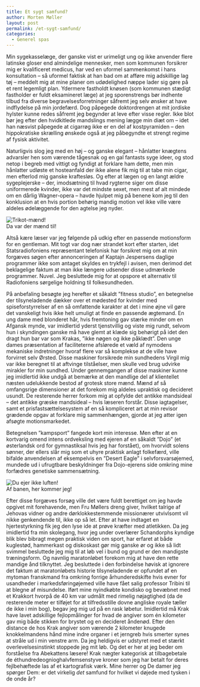 ```yaml
---
title: Et sygt samfund?
author: Morten Møller
layout: post
permalink: /et-sygt-samfund/
categories:
  - Generel spas
---
```

Min sygekasselæge, der ganske vist er urimeligt ung og ikke anvender flere latinske gloser end almindelige mennesker, men som kommunen forsikrer mig er kvalificeret medicus, har ved en uformel sammenkomst i hans konsultation – så uformel faktisk at han bad om at afføre mig adskillige lag tøj – meddelt mig at mine planer om udødelighed næppe lader sig gøre på et rent legemligt plan. Ydermere fastholdt knøsen (som kommunen stædigt fastholder er fuldt eksamineret læge) at jeg sporenstrengs bør indhente tilbud fra diverse begravelsesforretninger såfremt jeg selv ønsker at have indflydelse på min jordefærd. Dog påpegede doktordrengen at mit jordiske hylster kunne redes såfremt jeg begynder at leve efter visse regler. Ikke blot bør jeg efter den hvidkitlede mandslings mening lægge min diæt om – idet han næsvist påpegede at cigarrøg ikke er en del af kostpyramiden – den hippokratiske skrælling ønskede også at jeg påbegyndte et strengt regime af fysisk aktivitet.

Naturligvis slog jeg med en høj – og ganske elegant – hånlatter knægtens advarsler hen som værende tågesnak og en gal fantasts syge ideer, og stod netop i begreb med vittigt og fyndigt at forklare ham dette, men min hånlatter udløste et hosteanfald der ikke alene fik mig til at tabe min cigar, men efterlod mig ganske kraftesløs. Og efter at lægen og en langt ældre sygeplejerske – der, imodsætning til hvad rygterne siger om disse uniformerede kvinder, ikke var det mindste sexet, men mest af alt mindede om en dårlig Wagner-opera – havde hjulpet mig på benene kom jeg til den konklusion at en hvis portion behørig mandig motion vel ikke ville være aldeles ødelæggende for den agtelse jeg nyder.

<div class="bitImage bitRight" style="width: 190px">
  <img src="http://www.abekat.net/images/jespersen.jpg" alt="Trikot-mænd!" /><br /> Da var der mænd til!
</div>

Altså kære læser var jeg følgende på udkig efter en passende motionsform for en gentleman. Mit togt var dog nær strandet kort efter starten, idet Statsradiofoniens repræsentant telefonisk har forsikret mig om at min forgæves søgen efter annonceringen af Kaptajn Jespersens daglige programmer ikke som antaget skyldes en trykfejl i avisen, men derimod det beklagelige faktum at man ikke længere udsender disse udmærkede programmer. Nuvel. Jeg besluttede mig for at opspore et alternativ til Radiofoniens sørgelige holdning til folkesundheden.

På anbefaling besøgte jeg herefter et såkaldt ”fitness studio”, en betegnelse der tilsyneladende dækker over et mødested for kvinder med spiseforstyrrelser af en så omfattende karakter at det i mine øjne vil gøre det vanskeligt hvis ikke helt umuligt at finde en passende ægtemand. En ung dame med blonderet hår, hvis fremtoning gav stærke minder om en Afgansk mynde, var imidlertid yderst tjenstvillig og viste mig rundt, selvom hun i skyndingen ganske må have glemt at klæde sig behørigt på idet den dragt hun bar var som Krakas, ”ikke nøgen og ikke påklædt”. Den unge dames præsentation af faciliteterne afslørede et væld af nymodens mekaniske indretninger hvoraf flere var så komplekse at de ville have forvirret selv Ørsted. Disse maskiner forsikrede min sundhedens Virgil mig var ikke beregnet til at aftvinge tilståelser, men skulle ved brug udvirke mirakler for min sundhed. Under gennemgangen af disse maskiner kunne jeg imidlertid ikke undgå at bemærke at den mandlige del af klientellet næsten udelukkende bestod af grotesk store mænd. Mænd af så omfangsrige dimensioner at det forekom mig aldeles upraktisk og decideret usundt. De resterende herrer forkom mig at opfylde det antikke mandsideal – det antikke græske mandsideal – hvis læseren forstår. Disse iagtagelser, samt et prisfastsættelsesystem af en så kompliceret art at min revisor grædende opgav at forklare mig sammenhængen, gjorde at jeg atter igen afsøgte motionsmarkedet.

Betegnelsen ”kampsport” fangede kort min interesse. Men efter at en kortvarig omend intens ordveksling med ejeren af en såkaldt ”Dojo” (et østerlandsk ord for gymnastiksal hvis jeg har forstået), om hvorvidt solens sønner, der ellers slår mig som et uhyre praktisk anlagt folkefærd, ville bifalde anvendelsen af eksempelvis en ”Desert Eagle” i selvforsvarsøjemed, mundede ud i ufrugtbare beskyldninger fra Dojo-ejerens side omkring mine forfædres genetiske sammensætning.

<div class="bitImage bitLeft" style="width: 198px">
  <img src="http://www.abekat.net/images/runningman.jpg" alt="Du ejer ikke luften!" /><br /> Af banen, her kommer jeg!
</div>

Efter disse forgæves forsøg ville det være fuldt berettiget om jeg havde opgivet mit forehavende, men Fru Møllers dreng giver, hvilket talrige af Jehovas vidner og andre dørklokkestemmende missionærer utvivlsomt vil nikke genkendende til, ikke op så let. Efter at have indtaget en hjertestyrkning fik jeg den lyse ide at prøve kræfter med atletikken. Da jeg imidlertid fra min skolegang, hvor jeg under overlærer Schandorphs kyndige blik blev bibragt megen praktisk viden om sport, har erfaret at både kuglestød, hammerkast og diskoskast gør mig ganske ør og ikke så lidt svimmel besluttede jeg mig til at løb vel i bund og grund er den mandigste træningsform. Og navnlig maratonløbet forekom mig at have den rette mandige ånd tilknyttet. Jeg besluttede i den forbindelse høvisk at ignorere det faktum at maratonløbets historie tilsyneladende er opfundet af en mytoman franskmand fra omkring forrige århunderedskifte hvis evner for usandheder i markedsføringøjemed ville have fået salig professor Tribini til at blegne af misundelse. Iført mine nyindkøbte kondisko og bevæbnet med et Krakkort hvorpå de 40 km var udmålt med rimelig nøjagtighed (da de resterende meter er tilføjet for at tilfredsstille dovne angliske royale tæller de ikke i min bog), begav jeg mig ud på en rask løbetur. Imidlertid må Krak have lavet adskillige fejlopmålinger for hvad de angiver som én kilometer gav mig både stikken for brystet og en decideret åndenød. Efter den distance de hos Krak angiver som værende 2 kilometer knugede knokkelmandens hånd mine indre organer i et jerngreb hvis smerter synes at stråle ud i min venstre arm. Da jeg heldigvis er udstyret med et stærkt overlevelsesinstinkt stoppede jeg mit løb. Og det er her at jeg beder om forståelse fra Abekattens læsere! Krak nægter kategorisk at tilbagebetale de éthundredeognioghalvfemsenstyve kroner som jeg har betalt for deres fejlbehæftede las af et kartografisk værk. Mine herrer og De damer jeg spørger Dem: er det virkelig *det* samfund for hvilket vi døjede med tysken i de onde år?
